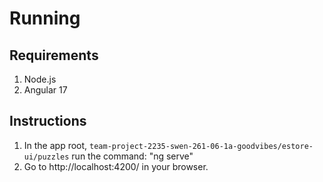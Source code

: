 # Running
## Requirements
1. Node.js
2. Angular 17

## Instructions
1. In the app root, `team-project-2235-swen-261-06-1a-goodvibes/estore-ui/puzzles` run the command: "ng serve"
2. Go to http://localhost:4200/ in your browser.
